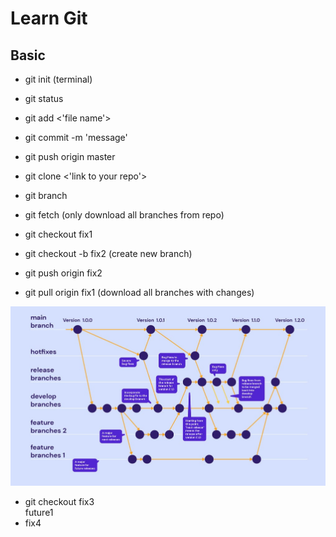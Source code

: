 # Learn Git

## Basic
- git init (terminal)
- git status
- git add <'file name'>
- git commit -m 'message'
- git push origin master

- git clone <'link to your repo'>

- git branch
- git fetch (only download all branches from repo)
- git checkout fix1
- git checkout -b fix2 (create new branch)
- git push origin fix2
- git pull origin fix1  (download all branches with changes)

![alt text](image-1.png)
- git checkout fix3  
future1
- fix4
